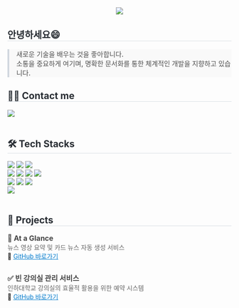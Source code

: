 <div align= "center">
    <img src="https://capsule-render.vercel.app/api?type=soft&color=535353&height=120&text=Minji's%20GitHub&animation=&fontColor=ffffff&fontSize=50" />
</div>
<div style="text-align: left;"> 
    <h2 style="border-bottom: 1px solid #d8dee4; color: #282d33;"> 안녕하세요😄 </h2>  
    <div style="font-weight: 300; font-size: 15px; text-align: left; color: #4f4f4f;">
        <blockquote style="font-weight: 500; font-size: 15px; color: #4f4f4f; border-left: 4px solid #d0d7de; padding-left: 16px; margin: 16px 0; background-color: #f9f9f9;">
  새로운 기술을 배우는 것을 좋아합니다.<br/>
  소통을 중요하게 여기며, 명확한 문서화를 통한 체계적인 개발을 지향하고 있습니다.
</blockquote>
</div>
<div style="text-align: left;">
    <h2 style="border-bottom: 1px solid #d8dee4; color: #282d33;"> 🧑‍💻 Contact me </h2>
    <div> <a href=mailto:minji010611@gmail.com> <img src="https://img.shields.io/badge/Gmail-EA4335?style=flat&logo=Gmail&logoColor=white&link=mailto:minji010611@gmail.com"> </a>
          </div>  <br>  
</div>
<div style="text-align: left;">
    <h2 style="border-bottom: 1px solid #d8dee4; color: #282d33;"> 🛠️ Tech Stacks </h2>
    <div>
          <img src="https://img.shields.io/badge/Java-007396?style=flat&logo=Java&logoColor=white">
          <img src="https://img.shields.io/badge/C++-00599C?style=flat&logo=C%2B%2B&logoColor=white">
          <img src="https://img.shields.io/badge/MySQL-4479A1?style=flat&logo=MySQL&logoColor=white">
        <br/>
         <img src="https://img.shields.io/badge/AWS-%23FF9900.svg?style=flat&logo=amazon-aws&logoColor=white">
          <img src="https://img.shields.io/badge/Spring-6DB33F?style=flat&logo=Spring&logoColor=white">
          <img src="https://img.shields.io/badge/Git-F05032?style=flat&logo=Git&logoColor=white">
          <img src="https://img.shields.io/badge/Github-181717?style=flat&logo=Github&logoColor=white">
        <br/>
          <img src="https://img.shields.io/badge/Notion-000000?style=flat&logo=Notion&logoColor=white">
          <img src="https://img.shields.io/badge/Discord-5865F2?style=flat&logo=Discord&logoColor=white">
          <img src="https://img.shields.io/badge/Slack-4A154B?style=flat&logo=Slack&logoColor=white">
         <br/>
        <img src="https://github-readme-stats.vercel.app/api/top-langs/?username=minji1160&layout=compact&bg_color=180,000000,&title_color=000000&text_color=000000"
          />
        <br/><br/>
          </div>
</div>
<div style="text-align: left;"> 
  <h2 style="border-bottom: 1px solid #d8dee4; color: #282d33;"> 🚀 Projects </h2>  
  <ul style="list-style: none; padding-left: 0;">
    <li style="margin-bottom: 10px;">
      <strong style="color: #444; font-size: 16px;">👀 At a Glance</strong><br/>
      <span style="font-size: 14px; color: #666;">뉴스 영상 요약 및 카드 뉴스 자동 생성 서비스</span><br/>
      🔗 <a href="https://github.com/inha-at-a-glance/ataglance-back" style="color: #007acc;">GitHub 바로가기</a>
    </li><br/>
    <li style="margin-bottom: 10px;">
      <strong style="color: #444; font-size: 16px;">✅ 빈 강의실 관리 서비스</strong><br/>
      <span style="font-size: 14px; color: #666;">인하대학교 강의실의 효율적 활용을 위한 예약 시스템</span><br/>
      🔗 <a href="https://github.com/GDGoC-PJ-Sexyguys/back-repo" style="color: #007acc;">GitHub 바로가기</a>
    </li>
  </ul>
</div>

    
